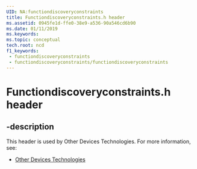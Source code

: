 ```yaml
---
UID: NA:functiondiscoveryconstraints
title: Functiondiscoveryconstraints.h header
ms.assetid: 0945fe1d-ffe0-38e9-a536-90a546cd6b90
ms.date: 01/11/2019
ms.keywords: 
ms.topic: conceptual
tech.root: ncd
f1_keywords:
 - functiondiscoveryconstraints
 - functiondiscoveryconstraints/functiondiscoveryconstraints
---
```


# Functiondiscoveryconstraints.h header


## -description

This header is used by Other Devices Technologies. For more information, see:

- [Other Devices Technologies](../_ncd/index.md)

